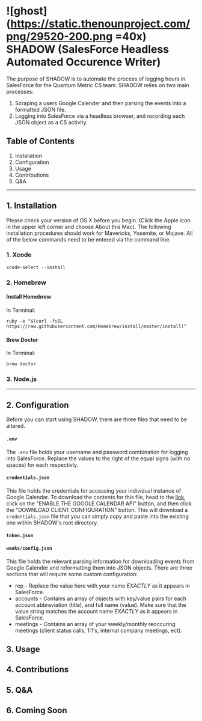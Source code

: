 # ![ghost](https://static.thenounproject.com/png/29520-200.png =40x) SHADOW (**S**alesForce **H**eadless **A**utomate**d** **O**ccurence **W**riter)

The purpose of SHADOW is to automate the process of logging hours in SalesForce for the Quantum Metric CS team. SHADOW relies on two main processes: 

1. Scraping a users Google Calender and then parsing the events into a formatted JSON file.
2. Logging into SalesForce via a headless browser, and recording each JSON object as a CS activity. 

## Table of Contents

1. Installation
2. Configuration
3. Usage
4. Contributions
5. Q&A

--- 

## 1. Installation 

Please check your version of OS X before you begin. (Click the Apple icon in the upper left corner and choose About this Mac). The following installation procedures should work for Mavericks, Yosemite, or Mojave. All of the below commands need to be entered via the command line.

### 1. Xcode 

```
xcode-select --install
```

### 2. Homebrew

#### Install Homebrew

In Terminal:

```
ruby -e "$(curl -fsSL https://raw.githubusercontent.com/Homebrew/install/master/install)"

```

#### Brew Doctor

In Terminal:

```
brew doctor

```

### 3. Node.js
--- 

## 2. Configuration

Before you can start using SHADOW, there are three files that need to be altered.

#### `.env`

The `.env` file holds your username and password combination for logging into SalesForce. Replace the values to the right of the equal signs (with no spaces) for each respectivly.

#### `credentials.json`

This file holds the credentials for accessing your individual instance of Google Calendar. To download the contents for this file, head to the [link](https://developers.google.com/calendar/quickstart/nodejs), click on the "ENABLE THE GOOGLE CALENDAR API" button, and then click the "DOWNLOAD CLIENT CONFIGURATION" button. This will download a `credentials.json` file that you can simply copy and paste into the existing one within SHADOW's root directory.

#### `token.json`


#### `weeks/config.json`

This file holds the relevant parsing information for downloading events from Google Calender and reformatting them into JSON objects. There are three sections that will require some custom configuration:

* rep - Replace the value here with your name _EXACTLY_ as it appears in SalesForce.
* accounts - Contains an array of objects with key/value pairs for each account abbreviation (title), and full name (value). Make sure that the value string matches the account name _EXACTLY_ as it appears in SalesForce.
* meetings - Contains an array of your weekly/monthly reoccuring meetings (client status calls, 1:1's, internal company meetings, ect).

## 3. Usage
## 4. Contributions
## 5. Q&A
## 6. Coming Soon